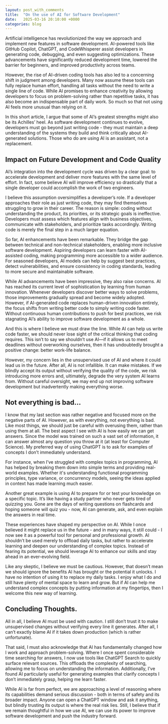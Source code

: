 ```yaml
---
layout: post_with_comments
title:  "On the use of AI for Software Development"
date:   2025-03-16 20:10:00 +0000
categories: blog
---
```


Artificial intelligence has revolutionized the way we approach and implement new features in software development. AI-powered tools like GitHub Copilot, ChatGPT, and CodeWhisperer assist developers in generating code, debugging, and even suggesting optimizations. These advancements have significantly reduced development time, lowered the barrier for beginners, and improved productivity across teams.

However, the rise of AI-driven coding tools has also led to a concerning shift in judgment among developers. Many now assume these tools can fully replace human effort, handling all tasks without the need to write a single line of code. While AI promises to enhance creativity by allowing developers to focus on problem-solving rather than repetitive tasks, it has also become an indispensable part of daily work. So much so that not using AI feels more unusual than relying on it.

In this short article, I argue that some of AI’s greatest strengths might also be its Achilles’ heel. As software development continues to evolve, developers must go beyond just writing code - they must maintain a deep understanding of the systems they build and think critically about AI-generated solutions. Those who do are using AI is an assistant, not a replacement.

## Impact on Future Development and Code Quality
AI’s integration into the development cycle was driven by a clear goal: to accelerate development and deliver more features with the same level of effort. In fact, some believe AI will improve efficiency so drastically that a single developer could accomplish the work of two engineers.

I believe this assumption oversimplifies a developer’s role. If a developer approaches their role as just writing code, they may find themselves struggling to grow in their career. The reason is simple: coding without understanding the product, its priorities, or its strategic goals is ineffective. Developers must assess which features align with business objectives, communicate with stakeholders, and prioritize tasks accordingly. Writing code is merely the final step in a much larger equation.

So far, AI enhancements have been remarkable. They bridge the gap between  technical and non-technical stakeholders, enabling more inclusive software development. Aspiring developers can learn faster with AI-assisted coding, making programming more accessible to a wider audience.  For seasoned developers, AI models can help by suggest best practices, detect vulnerabilities, and ensure consistency in coding standards, leading to more secure and maintainable software.

While AI advancements have been impressive, they also raise concerns. AI has reached its current level of sophistication by learning from human innovation. Whenever developers discover better ways to solve problems, those improvements gradually spread and become widely adopted. However, if AI-generated code replaces human-driven innovation entirely, the focus shifts from writing better code to simply writing code faster. Without continuous human contributions to push for best practices, we risk stagnating AI’s ability to improve software development as a whole.

And this is where I believe we must draw the line. While AI can help us write code faster, we should never lose sight of the critical thinking that coding requires. This isn’t to say we shouldn’t use AI—if it allows us to meet deadlines without overworking ourselves, then it has undoubtedly brought a positive change: better work-life balance.

However, my concern lies in the unsupervised use of AI and where it could lead us in the future. After all, AI is not infallible. It can make mistakes. If we blindly accept its output without verifying the quality of the code, we risk introducing more errors and, ultimately, degrade the very system AI learns from. Without careful oversight, we may end up not improving software development but inadvertently making everything worse.

## Not everything is bad…
I know that my last section was rather negative and focused more on the negative parts of AI. However, as with everything, not everything is bad. Like most things, we should just be careful with overusing them, rather than using them at all.
The best aspect I see with AI is how easily we can get answers. Since the model was trained on such a vast set of information, it can answer almost any question you throw at it (at least for Computer Science). My preferred way of using ChatGPT is to ask for examples of concepts I don’t immediately understand.

For instance, when I’ve struggled with complex topics in programming, AI has helped by breaking them down into simple terms and providing real-world examples. Whether it's understanding functional programming principles, type variance, or concurrency models, seeing the ideas applied in context has made learning much easier.

Another great example is using AI to prepare for or test your knowledge on a specific topic. It’s like having a study partner who never gets tired of quizzing you. Gone are the days of writing questions on flashcards and hoping someone will quiz you - now, AI can generate, ask, and even explain the answers in real time.

These experiences have shaped my perspective on AI. While I once believed it might replace us in the future - and in many ways, it still could - I now see it as a powerful tool for personal and professional growth. AI shouldn’t be used merely to offload daily tasks, but rather to accelerate learning and deepen our understanding of complex topics. Instead of fearing its potential, we should leverage AI to enhance our skills and stay ahead in an ever-evolving field.

Like any skeptic, I believe we must be cautious. However, that doesn’t mean we should ignore the benefits AI has brought or the potential it unlocks. I have no intention of using it to replace my daily tasks. I enjoy what I do and still have plenty of mental space to learn and grow. But if AI can help me understand complex concepts by putting information at my fingertips, then I welcome this new way of learning.

## Concluding Thoughts.
All in all, I believe AI must be used with caution. I still don’t trust it to make unsupervised changes without verifying every line it generates. After all, I can’t exactly blame AI if it takes down production (which is rather unfortunate). 

That said, I must also acknowledge that AI has fundamentally changed how I work and approach problem-solving. Where I once spent considerable time searching for answers, I now use tools like ChatGPT Search to quickly surface relevant sources. This offloads the complexity of searching, allowing me to focus on understanding the information. Additionally, I’ve found AI particularly useful for generating examples that clarify concepts I don’t immediately grasp, helping me learn faster.

While AI is far from perfect, we are approaching a level of reasoning where its capabilities demand serious discussion - both in terms of safety and its broader impact. Anyone can open a ChatGPT window and ask it anything, but blindly trusting its output is where the real risk lies. Still, I believe that if we remain thoughtful in how we use AI, we can use its power to improve software development and push the industry forward.
